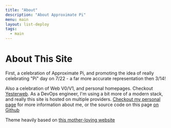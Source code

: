 ```yaml
---
title: "About"
description: "About Approximate Pi"
menu: main
layout: list-deploy
tags:
  - main
---
```

# About This Site

First, a celebration of Approximate Pi, and promoting the idea of really celebrating "Pi" day on 7/22 - a far more accurate representation then 3/14!

Also a celebration of Web V0/V1, and personal homepages.  Checkout [Yesterweb](https://yesterweb.org/).  As a DevOps engineer, I'm using a bit more of a modern stack, and really this site is hosted on multiple providers.  [Checkout my personal page](https://www.r15cookie.com/) for more information about me, or the source code on this page [on Github](https://github.com/ssmiller25/approximatepi)

Theme heavily based on [this mother-loving website](http://bettermotherfuckingwebsite.com/)
